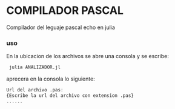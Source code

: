 # COMPILADOR PASCAL
Compilador del leguaje pascal echo en julia

### uso
En la ubicacion de los archivos se abre una consola y se escribe:
```julia
 julia ANALIZADOR.jl
```
aprecera en la consola lo siguiente:
 ```julia
 Url del archivo .pas:
 {Escribe la url del archivo con extension .pas}
 ......
```
